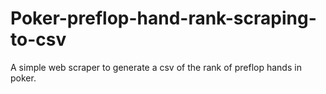 # Poker-preflop-hand-rank-scraping-to-csv
A simple web scraper to generate a csv of the rank of preflop hands in poker.
